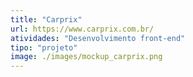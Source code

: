 ```yaml
---
title: "Carprix"
url: https://www.carprix.com.br/
atividades: "Desenvolvimento front-end"
tipo: "projeto"
image: ./images/mockup_carprix.png
---
```


